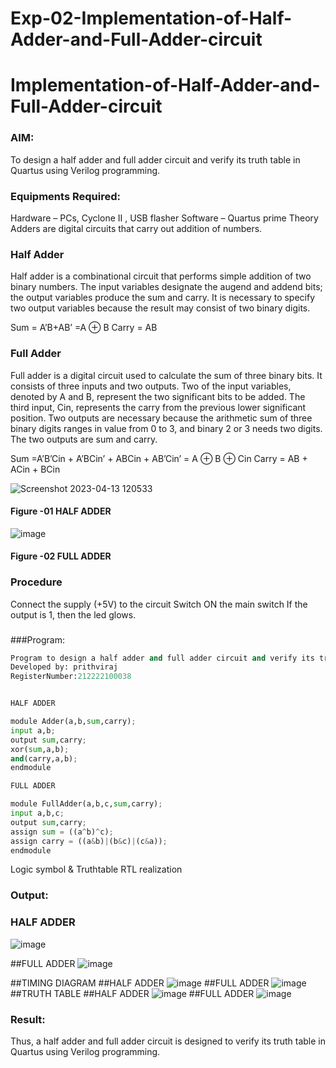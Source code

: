 # Exp-02-Implementation-of-Half-Adder-and-Full-Adder-circuit

# Implementation-of-Half-Adder-and-Full-Adder-circuit
### AIM:
To design a half adder and full adder circuit and verify its truth table in Quartus using Verilog programming.

### Equipments Required:
Hardware – PCs, Cyclone II , USB flasher
Software – Quartus prime
Theory
Adders are digital circuits that carry out addition of numbers.

### Half Adder
Half adder is a combinational circuit that performs simple addition of two binary numbers. The input variables designate the augend and addend bits; the output variables produce the sum and carry. It is necessary to specify two output variables because the result may consist of two binary digits.

Sum = A’B+AB’ =A ⊕ B Carry = AB

### Full Adder
Full adder is a digital circuit used to calculate the sum of three binary bits. It consists of three inputs and two outputs. Two of the input variables, denoted by A and B, represent the two significant bits to be added. The third input, Cin, represents the carry from the previous lower significant position. Two outputs are necessary because the arithmetic sum of three binary digits ranges in value from 0 to 3, and binary 2 or 3 needs two digits. The two outputs are sum and carry.

Sum =A’B’Cin + A’BCin’ + ABCin + AB’Cin’ = A ⊕ B ⊕ Cin Carry = AB + ACin + BCin

 ![Screenshot 2023-04-13 120533](https://user-images.githubusercontent.com/121609342/231674369-094a0734-d10c-4dcf-b954-8e662f0fe8a7.png)


#### Figure -01 HALF ADDER 


![image](https://user-images.githubusercontent.com/121609342/231674533-c46acd9e-9fe4-476d-82e5-136a97defce6.png)

#### Figure -02 FULL ADDER 

### Procedure

Connect the supply (+5V) to the circuit
Switch ON the main switch
If the output is 1, then the led glows.
### 

###Program:

```python
Program to design a half adder and full adder circuit and verify its truth table in quartus using Verilog programming.
Developed by: prithviraj
RegisterNumber:212222100038


HALF ADDER

module Adder(a,b,sum,carry);
input a,b;
output sum,carry;
xor(sum,a,b);
and(carry,a,b);
endmodule 

FULL ADDER

module FullAdder(a,b,c,sum,carry);
input a,b,c;
output sum,carry;
assign sum = ((a^b)^c);
assign carry = ((a&b)|(b&c)|(c&a));
endmodule 
```
 
Logic symbol & Truthtable
RTL realization

### Output:

### HALF ADDER
![image](https://github.com/prithviraj5703/Exp-02-Implementation-of-Half-Adder-and-Full-Adder-circuit/assets/121418418/29b42d78-979a-4cb3-b250-2c84e8fcc465)

##FULL ADDER
![image](https://github.com/prithviraj5703/Exp-02-Implementation-of-Half-Adder-and-Full-Adder-circuit/assets/121418418/4bcc71b6-7444-4485-83ff-983a23c08fb8)

##TIMING DIAGRAM
##HALF ADDER
![image](https://github.com/prithviraj5703/Exp-02-Implementation-of-Half-Adder-and-Full-Adder-circuit/assets/121418418/dc884898-aaf6-43dc-92d9-9d21cf201f87)
##FULL ADDER
![image](https://github.com/prithviraj5703/Exp-02-Implementation-of-Half-Adder-and-Full-Adder-circuit/assets/121418418/a5bf1f28-6d5a-41e0-94ff-62cffb105301)
##TRUTH TABLE
##HALF ADDER
![image](https://github.com/prithviraj5703/Exp-02-Implementation-of-Half-Adder-and-Full-Adder-circuit/assets/121418418/b106f1d9-10d7-4060-8a5f-be1731ed5110)
##FULL ADDER
![image](https://github.com/prithviraj5703/Exp-02-Implementation-of-Half-Adder-and-Full-Adder-circuit/assets/121418418/bc6c5104-e530-4743-87b5-3d0550772972)





### Result:
Thus, a half adder and full adder circuit is designed to verify its truth table in Quartus using Verilog programming.
